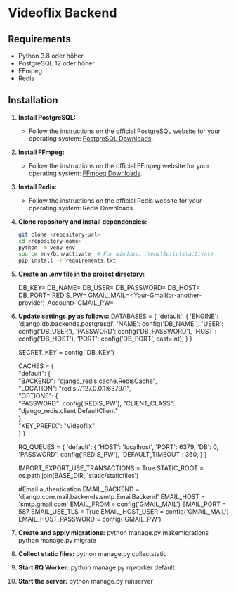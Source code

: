 # Videoflix Backend

## Requirements

- Python 3.8 oder höher
- PostgreSQL 12 oder höher
- FFmpeg
- Redis

## Installation

1. **Install PostgreSQL:**
   - Follow the instructions on the official PostgreSQL website for your operating system: [PostgreSQL Downloads](https://www.postgresql.org/download/).

2. **Install FFmpeg:**
   - Follow the instructions on the official FFmpeg website for your operating system: [FFmpeg Downloads](https://ffmpeg.org/download.html).   

3. **Install Redis:**
   - Follow the instructions on the official Redis website for your operating system: Redis Downloads. 

4. **Clone repository and install dependencies:**
   ```bash
   git clone <repository-url>
   cd <repository-name>
   python -m venv env
   source env/bin/activate  # For windows: .\env\Scripts\activate
   pip install -r requirements.txt

5. **Create an .env file in the project directory:**
   <!-- In the main directory of the project, create a new file called .env .
   Add the following database configuration parameters to the .env file: -->
   DB_KEY=<Production-Key>
   DB_NAME=<Project-Name>
   DB_USER=<User-Name>
   DB_PASSWORD=<DB-Password>
   DB_HOST=<Server-Name>
   DB_PORT=<Port>
   REDIS_PW=<Your-Password>
   GMAIL_MAIL=<Your-Gmail(or-another-provider)-Account>
   GMAIL_PW=<Your-Gmail-Password>

6. **Update settings.py as follows:**
   DATABASES = {
      'default': {
         'ENGINE': 'django.db.backends.postgresql',
         'NAME': config('DB_NAME'),
         'USER': config('DB_USER'),
         'PASSWORD': config('DB_PASSWORD'),
         'HOST': config('DB_HOST'),
         'PORT': config('DB_PORT', cast=int),
      }
   }

   SECRET_KEY = config('DB_KEY')

   CACHES = {    
      "default": {        
         "BACKEND": "django_redis.cache.RedisCache",        
         "LOCATION": "redis://127.0.0.1:6379/1",        
         "OPTIONS": {   
             "PASSWORD": config('REDIS_PW'),
             "CLIENT_CLASS": "django_redis.client.DefaultClient"        
         },        
         "KEY_PREFIX": "Videoflix"    
      }
   }


   RQ_QUEUES = {
      'default': {
         'HOST': 'localhost',
         'PORT': 6379,
         'DB': 0,
         'PASSWORD': config('REDIS_PW'),
         'DEFAULT_TIMEOUT': 360,
      }
   }

   IMPORT_EXPORT_USE_TRANSACTIONS =  True
   STATIC_ROOT = os.path.join(BASE_DIR, 'static/staticfiles')

   #Email authentication
   EMAIL_BACKEND = 'django.core.mail.backends.smtp.EmailBackend'
   EMAIL_HOST = 'smtp.gmail.com' <!-- add here your provider -->
   EMAIL_FROM = config('GMAIL_MAIL')
   EMAIL_PORT = 587
   EMAIL_USE_TLS = True
   EMAIL_HOST_USER = config('GMAIL_MAIL')
   EMAIL_HOST_PASSWORD = config('GMAIL_PW')

7. **Create and apply migrations:**
   python manage.py makemigrations
   python manage.py migrate

8. **Collect static files:**
   python manage.py collectstatic

9. **Start RQ Worker:**
   python manage.py rqworker default

<!-- If you're using Windows and the `rq-winworker` doesn't work for you, try the following workaround: - Install Ubuntu via Windows Subsystem for Linux (WSL) and integrate it with Windows. - In VSCode, start the project and open a second WSL shell (bash/pwsh). - Navigate to the project directory in WSL and create a virtual environment (you will now have two environments: one for Windows and one for Linux). - Install the project dependencies in WSL using `requirements.txt`. - Start the Django server on Windows, and start the RQ worker in WSL. This setup allows the RQ worker to run on Linux, even if you're working in a Windows environment. Also, ensure that the connection to Redis is properly configured and established between the two environments. -->

10. **Start the server:**
   python manage.py runserver
   